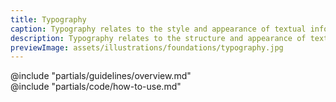 ```yaml
---
title: Typography
caption: Typography relates to the style and appearance of textual information.
description: Typography relates to the structure and appearance of textual information. It relates to visual hierarchy, letterforms, and punctuation.
previewImage: assets/illustrations/foundations/typography.jpg
---
```



<section data-tab="Guidelines">
  @include "partials/guidelines/overview.md"
</section>


<section data-tab="Code">
  @include "partials/code/how-to-use.md"
</section>